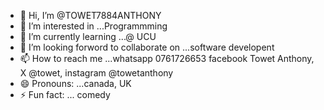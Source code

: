 - 👋 Hi, I’m @TOWET7884ANTHONY
- 👀 I’m interested in ...Programmming
- 🌱 I’m currently learning ...@ UCU
- 💞️ I’m looking forword  to collaborate on ...software developent
- 📫 How to reach me ...whatsapp 0761726653 facebook Towet Anthony, X @towet, instagram @towetanthony
- 😄 Pronouns: ...canada, UK
- ⚡ Fun fact: ... comedy

<!---
TOWET7884ANTHONY/TOWET7884ANTHONY is a ✨ special ✨ repository because its `README.md` (this file) appears on your GitHub profile.
You can click the Preview link to take a look at your changes.
--->
